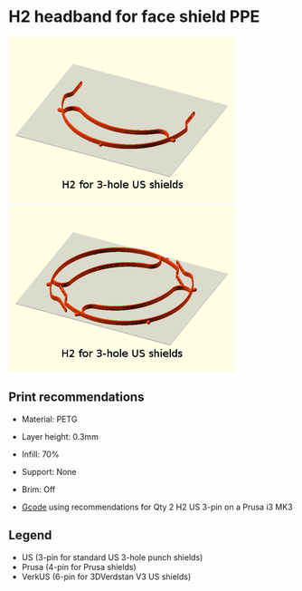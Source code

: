 # H2 headband for face shield PPE

![](images/h2_us.png)![](images/h2_us_qty2.png)

## Print recommendations
- Material: PETG
- Layer height: 0.3mm
- Infill: 70%
- Support: None
- Brim: Off

- [Gcode](so_h2_us_qty2_0.3mm_PETG_MK3_1h2m.gcode) using recommendations for Qty 2 H2 US 3-pin on a Prusa i3 MK3

## Legend
- US (3-pin for standard US 3-hole punch shields)
- Prusa (4-pin for Prusa shields)
- VerkUS (6-pin for 3DVerdstan V3 US shields)

